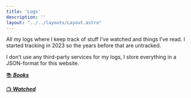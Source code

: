 ```yaml
---
title: 'Logs'
description: ''
layout: "../../layouts/Layout.astro"
---
```

All my logs where I keep track of stuff I’ve watched and things I’ve read. I started tracking in 2023 so the years before that are untracked.

I don’t use any third-party services for my logs, I store everything in a JSON-format for this website.

[📚 ***Books***](/logs/books)

[📺 ***Watched***](/logs/watched)